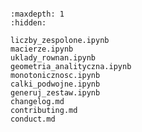 ```{include} ../README.md
```

```{toctree}
:maxdepth: 1
:hidden:

liczby_zespolone.ipynb
macierze.ipynb
uklady_rownan.ipynb
geometria_analityczna.ipynb
monotonicznosc.ipynb
calki_podwojne.ipynb
generuj_zestaw.ipynb
changelog.md
contributing.md
conduct.md
```
